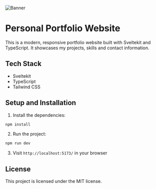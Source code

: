 ![Banner](https://www.upload.ee/image/17074376/banner.png)

# Personal Portfolio Website

This is a modern, responsive portfolio website built with Sveltekit and TypeScript. It showcases my projects, skills and contact information.

## Tech Stack

- Sveltekit
- TypeScript
- Tailwind CSS

## Setup and Installation

1. Install the dependencies:

```bash
npm install
````

2. Run the project:

```bash
npm run dev
```

3. Visit `http://localhost:5173/` in your browser

## License

This project is licensed under the MIT license.